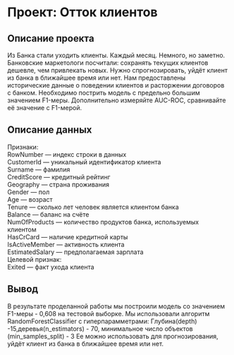 # Проект: Отток клиентов

## Описание проекта

Из Банка стали уходить клиенты. Каждый месяц. Немного, но заметно. Банковские маркетологи посчитали: сохранять текущих клиентов дешевле, чем привлекать новых.
Нужно спрогнозировать, уйдёт клиент из банка в ближайшее время или нет. Нам предоставлены исторические данные о поведении клиентов и расторжении договоров с банком. 
Необходимо пострить модель с предельно большим значением F1-меры. 
Дополнительно измеряйте AUC-ROC, сравнивайте её значение с F1-мерой.

## Описание данных

Признаки: \
RowNumber — индекс строки в данных \
CustomerId — уникальный идентификатор клиента \
Surname — фамилия \
CreditScore — кредитный рейтинг \
Geography — страна проживания \
Gender — пол \
Age — возраст \
Tenure — сколько лет человек является клиентом банка \
Balance — баланс на счёте \
NumOfProducts — количество продуктов банка, используемых клиентом \
HasCrCard — наличие кредитной карты \
IsActiveMember — активность клиента \
EstimatedSalary — предполагаемая зарплата \
Целевой признак: \
Exited — факт ухода клиента

## Вывод

В результате проделанной работы мы построили модель со значением F1-меры - 0,608 на тестовой выборке. Мы использовали алгоритм RandomForestClassifier с гиперпарамметрами: Глубина(depth) -15,деревья(n_estimators) - 70, минимальное число объектов (min_samples_split) - 3
Ее можно использовать для прогнозирования, уйдёт клиент из банка в ближайшее время или нет.
